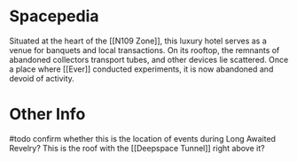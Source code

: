 # Spacepedia
Situated at the heart of the [[N109 Zone]], this luxury hotel serves as a venue for banquets and local transactions. On its rooftop, the remnants of abandoned collectors transport tubes, and other devices lie scattered. Once a place where [[Ever]] conducted experiments, it is now abandoned and devoid of activity.

# Other Info

 #todo confirm whether this is the location of events during Long Awaited Revelry? This is the roof with the [[Deepspace Tunnel]] right above it?